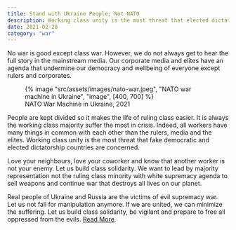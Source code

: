 ```yaml
---
title: Stand with Ukraine People; Not NATO
description: Working class unity is the most threat that elected dictators are concerned in capitalist countries
date: 2021-02-28
category: "war"
---
```


No war is good except class war. However, we do not always get to hear the full story in the mainstream media. Our corporate media and elites have an agenda that undermine our democracy and wellbeing of everyone except rulers and corporates.

<!-- excerpt -->

<figure>
{% image "src/assets/images/nato-war.jpeg", "NATO war machine in Ukraine", "image", [400, 700] %}
<figcaption>NATO War Machine in Ukraine, 2021</figcaption>
</figure>

People are kept divided so it makes the life of ruling class easier. It is always the working class majority suffer the most in crisis. Indeed, all workers have many things in common with each other than the rulers, media and the elites. Working class unity is the most threat that fake democratic and elected dictatorship countries are concerned.

Love your neighbours, love your coworker and know that another worker is not your enemy. Let us build class solidarity. We want to lead by majority representation not the ruling class minority with white supremacy agenda to sell weapons and continue war that destroys all lives on our planet.

Real people of Ukraine and Russia are the victims of evil supremacy war. Let us not fall for manipulation anymore. If we are united, we can minimize the suffering. Let us build class solidarity, be vigilant and prepare to free all oppressed from the evils. [Read More](http://www.chinatoday.com.cn/ctenglish/2018/commentaries/202204/t20220402_800281213.html).

